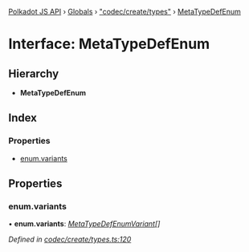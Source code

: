 [Polkadot JS API](../README.md) › [Globals](../globals.md) › ["codec/create/types"](../modules/_codec_create_types_.md) › [MetaTypeDefEnum](_codec_create_types_.metatypedefenum.md)

# Interface: MetaTypeDefEnum

## Hierarchy

* **MetaTypeDefEnum**

## Index

### Properties

* [enum.variants](_codec_create_types_.metatypedefenum.md#enum.variants)

## Properties

###  enum.variants

• **enum.variants**: *[MetaTypeDefEnumVariant](../modules/_codec_create_types_.md#metatypedefenumvariant)[]*

*Defined in [codec/create/types.ts:120](https://github.com/polkadot-js/api/blob/287ceb2ded/packages/types/src/codec/create/types.ts#L120)*
